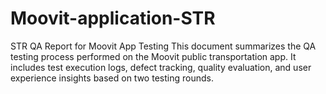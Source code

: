 # Moovit-application-STR
STR QA Report for Moovit App Testing This document summarizes the QA testing process performed on the Moovit public transportation app. It includes test execution logs, defect tracking, quality evaluation, and user experience insights based on two testing rounds. 
